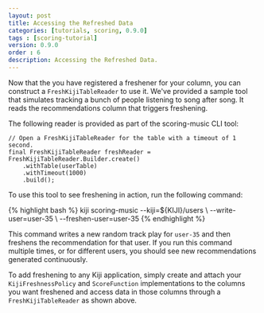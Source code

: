 ```yaml
---
layout: post
title: Accessing the Refreshed Data
categories: [tutorials, scoring, 0.9.0]
tags : [scoring-tutorial]
version: 0.9.0
order : 6
description: Accessing the Refreshed Data.
---
```

Now that the you have registered a freshener for your column, you can construct a
`FreshKijiTableReader` to use it. We've provided a sample tool that simulates tracking
a bunch of people listening to song after song. It reads the recommendations column that
triggers freshening.

The following reader is provided as part of the
scoring-music CLI tool:

    // Open a FreshKijiTableReader for the table with a timeout of 1 second.
    final FreshKijiTableReader freshReader = FreshKijiTableReader.Builder.create()
        .withTable(userTable)
        .withTimeout(1000)
        .build();

To use this tool to see freshening in action, run the following command:

<div class="userinput">
{% highlight bash %}
kiji scoring-music --kiji=${KIJI}/users \
--write-user=user-35 \
--freshen-user=user-35
{% endhighlight %}
</div>

This command writes a new random track play for `user-35` and then freshens the
recommendation for that user. If you run this command multiple times, or for different users,
you should see new recommendations generated continuously.

To add freshening to any Kiji application, simply create and attach your
`KijiFreshnessPolicy` and `ScoreFunction` implementations to the columns you want
freshened and access data in those columns through a `FreshKijiTableReader` as shown above.

